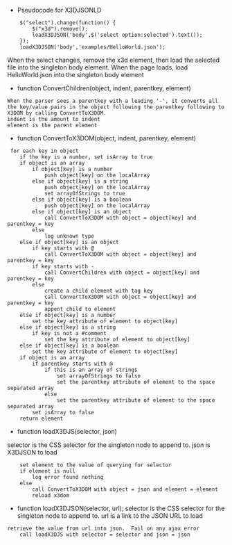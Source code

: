 * Pseudocode for X3DJSONLD

```
	$("select").change(function() {
		$("x3d").remove();
		loadX3DJSON('body',$('select option:selected').text());
	});
	loadX3DJSON('body','examples/HelloWorld.json');
```

When the select changes, remove the x3d element, then load the selected file into the singleton body element.  When the page loads, load HelloWorld.json into the singleton body element



* function ConvertChildren(object, indent, parentkey, element)
```
When the parser sees a parentkey with a leading '-', it converts all the key/value pairs in the object following the parentkey following to X3DOM by calling ConvertToX3DOM.
indent is the amount to indent
element is the parent element
```

* function ConvertToX3DOM(object, indent, parentkey, element)
```
 for each key in object
	if the key is a number, set isArray to true
	if object is an array
		if object[key] is a number
			push object[key] on the localArray
		else if object[key] is a string
			push object[key] on the localArray
			set arrayOfStrings to true
		else if object[key] is a boolean
			push object[key] on the localArray
		else if object[key] is an object
			call ConvertToX3DOM with object = object[key] and parentkey = key
		else 
			log unknown type
	else if object[key] is an object
		if key starts with @
			call ConvertToX3DOM with object = object[key] and parentkey = key
		if key starts with -
			call ConvertChildren with object = object[key] and parentkey = key
		else
			create a child element with tag key
			call ConvertToX3DOM with object = object[key] and parentkey = key
			appent child to element
	else if object[key] is a number
		set the key attribute of element to object[key]
	else if object[key] is a string
		if key is not a #comment
			set the key attribute of element to object[key]
	else if object[key] is a boolean
		set the key attribute of element to object[key]
	if object is an array
		if parentkey starts with @
			if this is an array of strings
				set arrayOfStrings to false
				set the parentkey attribute of element to the space separated array
			else
				set the parentkey attribute of element to the space separated array
		set isArray to false
	return element
```

* function loadX3DJS(selector, json)

selector is the CSS selector for the singleton node to append to.  json is X3DJSON to load
```
	set element to the value of querying for selector
	if element is null
		log error found nothing
	else
		call ConvertToX3DOM with object = json and element = element
		reload x3dom
```

* function loadX3DJSON(selector, url);
selector is the CSS selector for the singleton node to append to.   url is a link to the JSON URL to load
```
retrieve the value from url into json.  Fail on any ajax error
	call loadX3DJS with selector = selector and json = json
```

